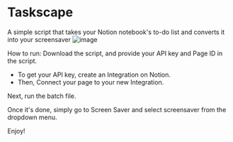 # Taskscape
A simple script that takes your Notion notebook's to-do list and converts it into your screensaver
![image](https://github.com/user-attachments/assets/0ded84bb-5614-4bb7-b374-616d4eae01f3)



How to run: 
Download the script, and provide your API key and Page ID in the script. 
- To get your API key, create an Integration on Notion. 
- Then, Connect your page to your new Integration. 

Next, run the batch file. 

Once it's done, simply go to Screen Saver and select screensaver from the dropdown menu. 

Enjoy! 
